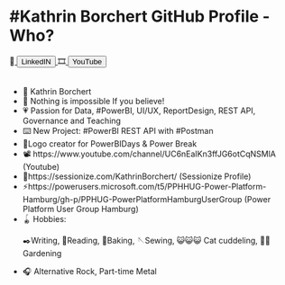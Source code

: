 <b><h1>#Kathrin Borchert GitHub Profile - Who?</h1></b>


🔗<a href="https://www.linkedin.com/in/kathrin-borchert-445807159/">
<button> LinkedIN </button>
</a>
   🎞️<a href="https://www.youtube.com/channel/UC6nEaIKn3ffJG6otCqNSMlA">
<button> YouTube </button>
</a>
<br>
<br>



<ul>
<li>
🦄 Kathrin Borchert </li> 
<li>💬 Nothing is impossible If you believe!</li> 
<li>💗 Passion for Data, #PowerBI, UI/UX, ReportDesign, REST API, Governance and Teaching</li> 
<li>⌨️ New Project: #PowerBI REST API with #Postman </li> 
<li>🌟Logo creator for PowerBIDays & Power Break</li> 
<li>📽️ https://www.youtube.com/channel/UC6nEaIKn3ffJG6otCqNSMlA (Youtube)</li> 
<li>📣https://sessionize.com/KathrinBorchert/ (Sessionize Profile)</li> 
<li>⚡https://powerusers.microsoft.com/t5/PPHHUG-Power-Platform-Hamburg/gh-p/PPHUG-PowerPlatformHamburgUserGroup (Power Platform User Group Hamburg) </li> 
<li>🪀 Hobbies:<p> 
✒️Writing, 📖Reading, 🍪Baking, 🪡Sewing, 😺😺😺 Cat cuddeling, 🧑‍🌾 Gardening <p></li> 
<li>🎧 Alternative Rock, Part-time Metal </li>
</ul>
